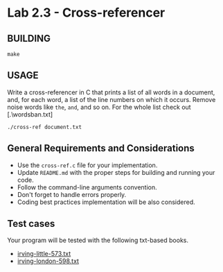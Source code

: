 Lab 2.3 - Cross-referencer
==========================
BUILDING
--------
```
make
```
USAGE
-----
Write a cross-referencer in C that prints a list of all words in a document, and, for each word, a list of the line numbers on which it occurs. Remove noise words like `the`, `and`, and so on. For the whole list check out [.\wordsban.txt]

```
./cross-ref document.txt
```

General Requirements and Considerations
---------------------------------------
- Use the `cross-ref.c` file for your implementation.
- Update `README.md` with the proper steps for building and running your code.
- Follow the command-line arguments convention.
- Don't forget to handle errors properly.
- Coding best practices implementation will be also considered.

Test cases
----------
Your program will be tested with the following txt-based books.

- [irving-little-573.txt](./irving-little-573.txt)
- [irving-london-598.txt](./irving-london-598.txt)
